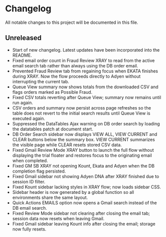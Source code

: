 # Changelog

All notable changes to this project will be documented in this file.

## Unreleased
- Start of new changelog. Latest updates have been incorporated into the README.
- Fixed email order count in Fraud Review XRAY to read from the active email
  search tab rather than always using the DB order email.
- Prevented Fraud Review tab from regaining focus when EKATA finishes during
  XRAY. Now the flow proceeds directly to Adyen without interrupting the
  current tab.
- Queue View summary now shows totals from the downloaded CSV and flags orders
  marked as Possible Fraud.
- Fixed CSV totals reverting after Queue View; summary now remains until run again.
- CSV orders and summary now persist across page refreshes so the table does not
  revert to the initial search results until Queue View is executed again.
- Suppressed the DataTables Ajax warning on DB order search by loading the
  datatables patch at document start.
- DB Order Search sidebar now displays VIEW ALL, VIEW CURRENT and CLEAR buttons
  below the summary box. VIEW CURRENT summarizes the visible page while CLEAR
  resets stored CSV data.
- Fixed Gmail Review Mode XRAY button to launch the full flow without displaying
  the trial floater and restores focus to the originating email when completed.
- Fixed GM SB XRAY not opening Kount, Ekata and Adyen when the DB completion
  flag persisted.
- Fixed Gmail sidebar not showing Adyen DNA after XRAY finished due to session ID filter.
- Fixed Kount sidebar lacking styles in XRAY flow; now loads sidebar CSS.
- Sidebar header is now generated by a global function so all environments share the same layout.
- Quick Actions EMAILS option now opens a Gmail search instead of the DB email search.
- Fixed Review Mode sidebar not clearing after closing the email tab; session data now resets when leaving Gmail.
- Fixed Gmail sidebar leaving Kount info after closing the email; storage now fully resets.
